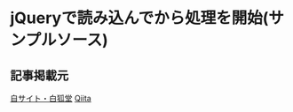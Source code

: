 # jQueryで読み込んでから処理を開始(サンプルソース)

## 記事掲載元
[自サイト・白狐堂](http://white-fox.club/#body/jQuery%E3%81%A7%E8%AA%AD%E3%81%BF%E8%BE%BC%E3%82%93%E3%81%A7%E3%81%8B%E3%82%89%E5%87%A6%E7%90%86%E3%82%92%E9%96%8B%E5%A7%8B)
[Qiita](https://qiita.com/ak22/items/9dda2dda70b77c8eeca4)